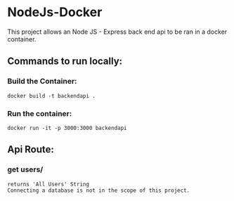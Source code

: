 # NodeJs-Docker

This project allows an Node JS - Express back end api to be ran in a docker container. 

## Commands to run locally: 

### Build the Container:
	docker build -t backendapi .
	
### Run the container: 
	docker run -it -p 3000:3000 backendapi
	
	
## Api Route:

### get users/
	returns 'All Users' String
	Connecting a database is not in the scope of this project. 
